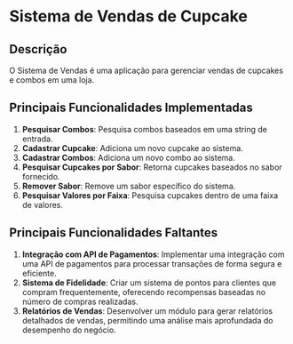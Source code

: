 # Sistema de Vendas de Cupcake

## Descrição
O Sistema de Vendas é uma aplicação para gerenciar vendas de cupcakes e combos em uma loja.

## Principais Funcionalidades Implementadas
1. **Pesquisar Combos**: Pesquisa combos baseados em uma string de entrada.
2. **Cadastrar Cupcake**: Adiciona um novo cupcake ao sistema.
3. **Cadastrar Combos**: Adiciona um novo combo ao sistema.
4. **Pesquisar Cupcakes por Sabor**: Retorna cupcakes baseados no sabor fornecido.
5. **Remover Sabor**: Remove um sabor específico do sistema.
6. **Pesquisar Valores por Faixa**: Pesquisa cupcakes dentro de uma faixa de valores.

## Principais Funcionalidades Faltantes
1. **Integração com API de Pagamentos**: Implementar uma integração com uma API de pagamentos para processar transações de forma segura e eficiente.
2. **Sistema de Fidelidade**: Criar um sistema de pontos para clientes que compram frequentemente, oferecendo recompensas baseadas no número de compras realizadas.
3. **Relatórios de Vendas**: Desenvolver um módulo para gerar relatórios detalhados de vendas, permitindo uma análise mais aprofundada do desempenho do negócio.
